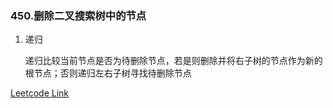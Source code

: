 ### 450.删除二叉搜索树中的节点

1. 递归
   
   递归比较当前节点是否为待删除节点，若是则删除并将右子树的节点作为新的根节点；否则递归左右子树寻找待删除节点

[Leetcode Link](https://leetcode-cn.com/problems/delete-node-in-a-bst/)